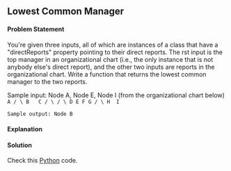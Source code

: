 ## Lowest Common Manager

#### Problem Statement


You're given three inputs, all of which are instances of a class that have a "directReports" property pointing to their direct reports. The rst
input is the top manager in an organizational chart (i.e., the only instance that is not anybody else's direct report), and the other two inputs
are reports in the organizational chart. Write a function that returns the lowest common manager to the two reports.


Sample input: Node A, Node E, Node I (from the organizational chart below)
`   
    A
   / \
  B   C
 / \ / \
 D E F G
/ \
H  I
`

`Sample output: Node B`



#### Explanation



#### Solution

Check this [Python](../python/Lowest_Common_Manager.py) code.

